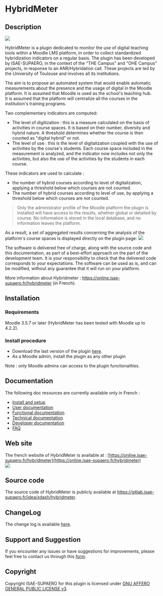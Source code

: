 # HybridMeter

## Description
![](https://t2594656.p.clickup-attachments.com/t2594656/854d3d35-d9ec-4232-b8e0-1ed8b00accfc/image.png)

HybridMeter is a plugin dedicated to monitor the use of digital teaching tools within a Moodle LMS platform,
in order to collect standardized hybridization indicators on a regular basis. 
The plugin has been developed by ISAE-SUPAERO, in the context of the "THE Campus" and "OHE Campus" projects, 
in response to an ANR/Hybridation call. 
These projects are led by the University of Toulouse and involves all its institutions.

The aim is to propose an automated system that would enable automatic measurements about the presence and 
the usage of digital in the Moodle platform. 
It is assumed that Moodle is used as the school's teaching hub.  
It is assumed that the platform will centralize all the courses in the institution's training programs.

Two complementary indicators are computed:
* The level of digitization : this is a measure calculated on the basis of activities in course spaces. 
It is based on their number, diversity and hybrid nature. 
A threshold determines whether the course is then counted as "digital hybrid" or not.
* The level of use : this is the level of digitalization coupled with the use of activities by the course's students. 
Each course space included in the measurement is analyzed, and the indicator now includes not only the activities, 
but also the use of the activities by the students in each course.

These indicators are used to calculate :
* the number of hybrid courses according to level of digitalization, 
applying a threshold below which courses are not counted.
* The number of hybrid courses according to level of use, by applying a threshold below which courses are not counted.


> Only the administrator profile of the Moodle platform the plugin is installed will have access to the results, 
whether global or detailed by course. 
No information is stored in the local database, and no information leaves the platform.

As a result, a set of aggregated results concerning the analysis of the platform's course spaces is displayed 
directly on the plugin page:
![](https://t2594656.p.clickup-attachments.com/t2594656/6bc28d99-c15a-4e43-ab3d-026c12ef5fd3/image.png)

The software is delivered free of charge, along with the source code and this documentation, 
as part of a best-effort approach on the part of the development team. 
It is your responsibility to check that the delivered code corresponds to your expectations. 
The software can be used as is, and can be modified, without any guarantee that it will run on your platform.

More information about Hybridmeter : https://online.isae-supaero.fr/hybridmeter (in French).

## Installation
### Requirements
Moodle 3.5.7 or later (HybridMeter has been tested with Moodle up to 4.2.2).
### Install procedure
* Download the last version of the plugin [here](https://online.isae-supaero.fr/resources/hybridmeter/download/report_hybridmeter.zip).
* As a Moodle admin, install the plugin as any other plugin

Note : only Moodle admins can access to the plugin functionalities.

## Documentation
The following doc resources are currently available only in French :
* [Install and setup](doc/doc_installation.md)
* [User documentation](doc/doc_utilisateur.md)
* [Functional documentation](doc/doc_fonctionnelle.md)
* [Technical documentation](doc/doc_technique.md)
* [Developer documentation](doc/doc_developpeur.md)
* [FAQ](doc/faq.md)

## Web site
The french website of HybridMeter is available at : [https://online.isae-supaero.fr/hybridmeter](https://online.isae-supaero.fr/hybridmeter) \
[![](https://t2594656.p.clickup-attachments.com/t2594656/02a2acc8-fd84-4d24-9e1a-299262ff2ce0/HybridmeterWebsite.png)](https://online.isae-supaero.fr/hybridmeter)

## Source code
The source code of HybridMeter is publicly available at https://gitlab.isae-supaero.fr/idea/xdash/hybridmeter.

## ChangeLog
The change log is available [here](https://doc.clickup.com/d/h/2f5v0-8568/7b507d8c7c54778).

## Support and Suggestion
If you encounter any issues or have suggestions for improvements, please feel free to contact us through this
[form](https://forms.clickup.com/f/2f5v0-8508/5SDCGICT8X4L037TAF).



## Copyright
Copyright ISAE-SUPAERO for this plugin is licensed under [GNU AFFERO GENERAL PUBLIC LICENSE v3](LICENSE.md).